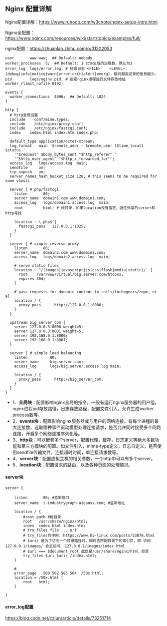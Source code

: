 ## Nginx 配置详解

Nginx配置详解：https://www.runoob.com/w3cnote/nginx-setup-intro.html

Nginx全配置：https://www.nginx.com/resources/wiki/start/topics/examples/full/

nginx配置：https://zhuanlan.zhihu.com/p/31202053

```nginx
user       www www;  ## Default: nobody
worker_processes  5;  ## Default: 1 允许生成的进程数，默认为1
error_log  logs/error.log; # 错误日志 <FILE>    <LEVEL>：[debug|info|notice|warn|error|crit|alert|emerg]，级别越高记录的信息越少。
pid        logs/nginx.pid; # 指定nginx进程运行文件存放地址
worker_rlimit_nofile 8192;

events {
  worker_connections  4096;  ## Default: 1024
}

http {
  # http全局设置
  include    conf/mime.types;
  include    /etc/nginx/proxy.conf;
  include    /etc/nginx/fastcgi.conf;
  index    index.html index.htm index.php;

  default_type application/octet-stream;
  log_format   main '$remote_addr - $remote_user [$time_local]  $status '
    '"$request" $body_bytes_sent "$http_referer" '
    '"$http_user_agent" "$http_x_forwarded_for"';
  access_log   logs/access.log  main;
  sendfile     on;
  tcp_nopush   on;
  server_names_hash_bucket_size 128; # this seems to be required for some vhosts

  server { # php/fastcgi
    listen       80;
    server_name  domain1.com www.domain1.com;
    access_log   logs/domain1.access.log  main;
    root         html; # 根目录，如果location没有指定，就往外层的server和http寻找

    location ~ \.php$ {
      fastcgi_pass   127.0.0.1:1025;
    }
  }

  server { # simple reverse-proxy
    listen       80;
    server_name  domain2.com www.domain2.com;
    access_log   logs/domain2.access.log  main;

    # serve static files
    location ~ ^/(images|javascript|js|css|flash|media|static)/  {
      root    /var/www/virtual/big.server.com/htdocs;
      expires 30d;
    }

    # pass requests for dynamic content to rails/turbogears/zope, et al
    location / {
      proxy_pass      http://127.0.0.1:8080;
    }
  }

  upstream big_server_com {
    server 127.0.0.3:8000 weight=5;
    server 127.0.0.3:8001 weight=5;
    server 192.168.0.1:8000;
    server 192.168.0.1:8001;
  }

  server { # simple load balancing
    listen          80;
    server_name     big.server.com;
    access_log      logs/big.server.access.log main;

    location / {
      proxy_pass      http://big_server_com;
    }
  }
}
```

- 1、**全局块**：配置影响nginx全局的指令。一般有运行nginx服务器的用户组，nginx进程pid存放路径，日志存放路径，配置文件引入，允许生成worker process数等。
- 2、**events块**：配置影响nginx服务器或与用户的网络连接。有每个进程的最大连接数，选取哪种事件驱动模型处理连接请求，是否允许同时接受多个网路连接，开启多个网络连接序列化等。
- 3、**http块**：可以嵌套多个server，配置代理，缓存，日志定义等绝大多数功能和第三方模块的配置。如文件引入，mime-type定义，日志自定义，是否使用sendfile传输文件，连接超时时间，单连接请求数等。
- 4、**server块**：配置虚拟主机的相关参数，一个http中可以有多个server。
- 5、**location块**：配置请求的路由，以及各种页面的处理情况。

#### server块

```nginx
server {

    listen       80; #监听端口
    server_name  t-industrygraph.aigauss.com; #监听地址

    location / {
        #root path #根目录
        root   /usr/share/nginx/html;
        index  index.html index.htm;
        # try_files file ... uri
        # try_files的作用: https://www.hi-linux.com/posts/53878.html
        # $uri/ 是为了访问一个目录路径时，同时去匹配目录下的索引页，即 访问127.0.0.1/images/ 会去访问  127.0.0.1/images/index.html 
        # $url === $document_root 此处是/usr/share/nginx/html 目录
        try_files $uri $uri/ /index.html;
    }

    #
    error_page   500 502 503 504  /50x.html;
    location = /50x.html {
        root   html;
    }

}
```





#### error_log配置

https://blog.csdn.net/czlun/article/details/73251714